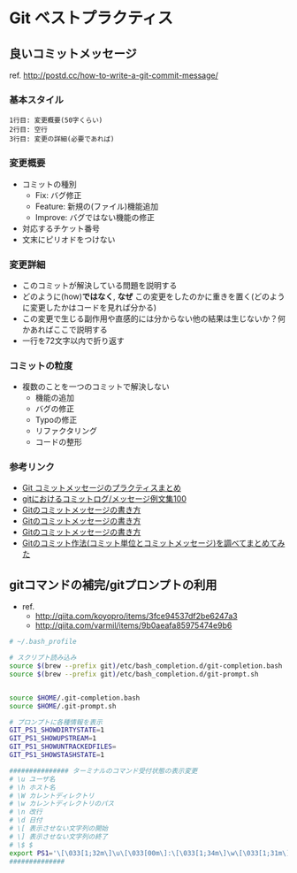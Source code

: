 Git ベストプラクティス
==

良いコミットメッセージ
--
ref. <http://postd.cc/how-to-write-a-git-commit-message/>

### 基本スタイル
```
1行目: 変更概要(50字くらい)
2行目: 空行
3行目: 変更の詳細(必要であれば)
```

### 変更概要
+ コミットの種別
  + Fix: バグ修正
  + Feature: 新規の(ファイル)機能追加
  + Improve: バグではない機能の修正
+ 対応するチケット番号
+ 文末にピリオドをつけない

### 変更詳細
+ このコミットが解決している問題を説明する
+ どのように(how)**ではなく**, **なぜ** この変更をしたのかに重きを置く(どのように変更したかはコードを見れば分かる)
+ この変更で生じる副作用や直感的には分からない他の結果は生じないか？何かあればここで説明する
+ 一行を72文字以内で折り返す

### コミットの粒度
+ 複数のことを一つのコミットで解決しない
  + 機能の追加
  + バグの修正
  + Typoの修正
  + リファクタリング
  + コードの整形

### 参考リンク
+ [Git コミットメッセージのプラクティスまとめ](http://morizyun.github.io/blog/git-commit-log-format/)
+ [gitにおけるコミットログ/メッセージ例文集100](http://anond.hatelabo.jp/20160725092419)
+ [Gitのコミットメッセージの書き方](http://blog.toshimaru.net/git-29764/)
+ [Gitのコミットメッセージの書き方](http://postd.cc/how-to-write-a-git-commit-message/)
+ [Gitのコミットメッセージの書き方](http://qiita.com/itosho/items/9565c6ad2ffc24c09364)
+ [Gitのコミット作法(コミット単位とコミットメッセージ)を調べてまとめてみた](http://d.hatena.ne.jp/shouh/20151202/1449059707)


gitコマンドの補完/gitプロンプトの利用
--
+ ref.
  + <http://qiita.com/koyopro/items/3fce94537df2be6247a3>
  + <http://qiita.com/varmil/items/9b0aeafa85975474e9b6>

```bash
# ~/.bash_profile

# スクリプト読み込み
source $(brew --prefix git)/etc/bash_completion.d/git-completion.bash
source $(brew --prefix git)/etc/bash_completion.d/git-prompt.sh


source $HOME/.git-completion.bash
source $HOME/.git-prompt.sh

# プロンプトに各種情報を表示
GIT_PS1_SHOWDIRTYSTATE=1
GIT_PS1_SHOWUPSTREAM=1
GIT_PS1_SHOWUNTRACKEDFILES=
GIT_PS1_SHOWSTASHSTATE=1

############### ターミナルのコマンド受付状態の表示変更
# \u ユーザ名
# \h ホスト名
# \W カレントディレクトリ
# \w カレントディレクトリのパス
# \n 改行
# \d 日付
# \[ 表示させない文字列の開始
# \] 表示させない文字列の終了
# \$ $
export PS1='\[\033[1;32m\]\u\[\033[00m\]:\[\033[1;34m\]\w\[\033[1;31m\]$(__git_ps1)\[\033[00m\] \$ '
##############
```
